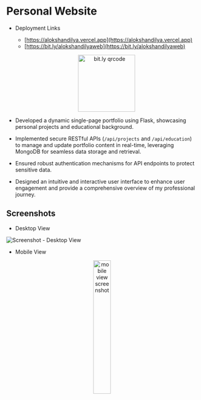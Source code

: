 # Personal Website

- Deployment Links
  - [https://alokshandilya.vercel.app](https://alokshandilya.vercel.app)
  - [https://bit.ly/alokshandilyaweb](https://bit.ly/alokshandilyaweb)

  <p align="center">
    <img src="https://github.com/alokshandilya/personal-website/assets/77057272/1a20d67a-b56d-45fe-9ab2-d1e3a2a84f2a" alt="bit.ly qrcode" style="width: 150px;">
  </p>

- Developed a dynamic single-page portfolio using Flask, showcasing personal projects and educational background.
- Implemented secure RESTful APIs (`/api/projects` and `/api/education`) to manage and update portfolio content in real-time, leveraging MongoDB for seamless data storage and retrieval.
- Ensured robust authentication mechanisms for API endpoints to protect sensitive data.
- Designed an intuitive and interactive user interface to enhance user engagement and provide a comprehensive overview of my professional journey.

## Screenshots

- Desktop View

![Screenshot - Desktop View](static/images/screenshot-desktop.png)

- Mobile View

<p align="center">
  <img src="static/images/screenshot-mobile.png" alt="mobile view screenshot" style="width: 30%;">
</p>
